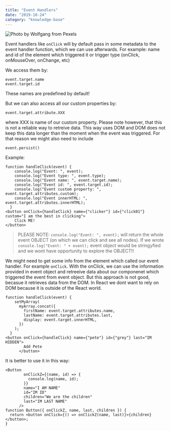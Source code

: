 ```yaml
---
title: "Event Handlers"
date: "2019-10-24"
category: "knowledge-base"
---
```


![](https://i.imgur.com/Ac14aft.jpg "Photo by Wolfgang from Pexels")

Event handlers like <code>onClick</code> will by default pass in some metadata to the event handler function, which we can use afterwards. For example: name and id of the element which triggered it or trigger type (onClick, onMouseOver, onChange, etc)

We access them by:
```
event.target.name
event.target.id
```
These names are predefined by default!

But we can also access all our custom properties by:
```
event.target.attribute.XXX
```

where XXX is name of our custom property. Please note however, that this is not a reliable way to retreive data. This way uses DOM and DOM does not keep this data longer than the moment when the event was triggered. For that reason we might also need to include 
```
event.persist()
```

Example:
```
function handleClick(event) {
    console.log("Event: ", event);
    console.log("Event type: ", event.type);
    console.log("Event name: ", event.target.name);
    console.log("Event id: ", event.target.id);
    console.log("Event custom property: ", event.target.attributes.custom);
    console.log("Event innerHTML: ", event.target.attributes.innerHTML);
  }
<button onClick={handleClick} name={"clicker"} id={"click01"} custom="I am the best in clicking">
    Click ME!
</button>
```

> PLEASE NOTE: <code>console.log("Event: ", event);</code> will return the whole event OBJECT (on which we can click and see all nodes). If we wrote <code>console.log("Event: " + event);</code> event object would be stringyfied and we wont have opportunity to explore the OBJECT!!


We might need to get some info from the element which called our event handler. For example <code>onClick</code>. With the onClick, we can use the information provided in event object and retreeive data about our componenet which triggered the event from event object. But this approach is not good, becasue it retrieves data from the DOM. In React we dont want to rely on DOM because it is outside of the React world. 

``` 
function handleClick(event) {
    setMyArray(
      myArray.concat({
        firstName: event.target.attributes.name,
        lastName: event.target.attributes.last,
        display: event.target.innerHTML,
      })
    );
  }
<button onClick={handleClick} name={"pete"} id={"grey"} last="IM HIDDEN">
        Add Pete
      </button>
```

It is better to use it in this way:
``` 
<Button
        onClickZ={(name, id) => {
          console.log(name, id);
        }}
        name="I AM NAME"
        id="IM ID"
        children="We are the children"
        last="IM LAST NAME"
      />
function Button({ onClickZ, name, last, children }) {
  return <button onClick={() => onClickZ(name, last)}>{children}</button>;
}
```